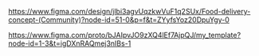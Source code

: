 https://www.figma.com/design/jlbi3agvUqzkwVuF1q2SUx/Food-delivery-concept-(Community)?node-id=51-0&p=f&t=ZYyfsYoz20DpuYgy-0


https://www.figma.com/proto/bJAIpvJO9zXQ4lEf7AjpQJ/my_template?node-id=1-3&t=igDXnRAQmej3nIBs-1
